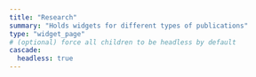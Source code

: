 ```yaml
---
title: "Research"
summary: "Holds widgets for different types of publications"
type: "widget_page"
# (optional) force all children to be headless by default
cascade:
  headless: true
---
```

